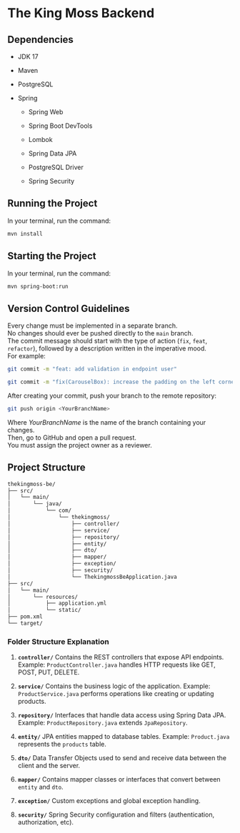 
# The King Moss Backend

## Dependencies

- JDK 17
    
- Maven
    
- PostgreSQL
    
- Spring
    
    - Spring Web
        
    - Spring Boot DevTools
        
    - Lombok
        
    - Spring Data JPA
        
    - PostgreSQL Driver
        
    - Spring Security
        

## Running the Project

In your terminal, run the command:


```bash
mvn install
```

## Starting the Project
In your terminal, run the command:

```bash
mvn spring-boot:run
```

## Version Control Guidelines

Every change must be implemented in a separate branch.  
No changes should ever be pushed directly to the `main` branch.  
The commit message should start with the type of action (`fix`, `feat`, `refactor`), followed by a description written in the imperative mood.  
For example:

```bash
git commit -m "feat: add validation in endpoint user"
```

```bash
git commit -m "fix(CarouselBox): increase the padding on the left corner"
```

After creating your commit, push your branch to the remote repository:

```bash
git push origin <YourBranchName>
```

Where *YourBranchName* is the name of the branch containing your changes.  
Then, go to GitHub and open a pull request.  
You must assign the project owner as a reviewer.

## Project Structure

```bash
thekingmoss-be/
├── src/
│   └── main/
│       └── java/
│           └── com/
│               └── thekingmoss/
│                   ├── controller/
│                   ├── service/
│                   ├── repository/
│                   ├── entity/
│                   ├── dto/
│                   ├── mapper/
│                   ├── exception/
│                   ├── security/
│                   └── ThekingmossBeApplication.java
├── src/
│   └── main/
│       └── resources/
│           ├── application.yml
│           └── static/
├── pom.xml
└── target/
```

### **Folder Structure Explanation**

1. **`controller/`**
    Contains the REST controllers that expose API endpoints.
    Example: `ProductController.java` handles HTTP requests like GET, POST, PUT, DELETE.

2. **`service/`**
    Contains the business logic of the application.
    Example: `ProductService.java` performs operations like creating or updating products.

3. **`repository/`**
    Interfaces that handle data access using Spring Data JPA.
    Example: `ProductRepository.java` extends `JpaRepository`.

4. **`entity/`**
    JPA entities mapped to database tables.
    Example: `Product.java` represents the `products` table.

5. **`dto/`**
    Data Transfer Objects used to send and receive data between the client and the server.

6. **`mapper/`**
    Contains mapper classes or interfaces that convert between `entity` and `dto`.

7. **`exception/`**
    Custom exceptions and global exception handling.

8. **`security/`**
    Spring Security configuration and filters (authentication, authorization, etc).

